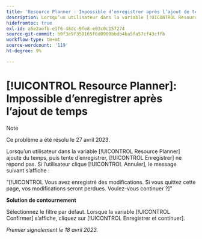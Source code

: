 ```yaml
---
title: 'Resource Planner : Impossible d’enregistrer après l’ajout de temps'
description: Lorsqu’un utilisateur dans la variable [!UICONTROL Resource Planner] ajoute du temps, puis tente d’enregistrer, [!UICONTROL Enregistrer] ne répond pas. Si l’utilisateur clique [!UICONTROL Annuler], un message s’affiche à propos des modifications non enregistrées.
hidefromtoc: true
exl-id: a5e2aefb-e1f6-48dc-9fe8-e03c0c157274
source-git-commit: b0f3e9f359165f6d0900bbdb4ba5fa57cf43cffb
workflow-type: tm+mt
source-wordcount: '119'
ht-degree: 9%

---
```


# [!UICONTROL Resource Planner]: Impossible d’enregistrer après l’ajout de temps

>[!NOTE]
>
>Ce problème a été résolu le 27 avril 2023.

Lorsqu’un utilisateur dans la variable [!UICONTROL Resource Planner] ajoute du temps, puis tente d’enregistrer, [!UICONTROL Enregistrer] ne répond pas. Si l’utilisateur clique [!UICONTROL Annuler], le message suivant s’affiche :

&quot;[!UICONTROL Vous avez enregistré des modifications. Si vous quittez cette page, vos modifications seront perdues. Voulez-vous continuer ?]&quot;

**Solution de contournement**

Sélectionnez le filtre par défaut. Lorsque la variable [!UICONTROL Confirmer] s’affiche, cliquez sur [!UICONTROL Enregistrer et continuer].

_Premier signalement le 18 avril 2023._
